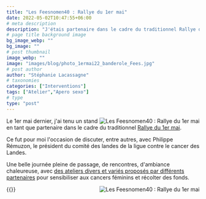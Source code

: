 ```yaml
---
title: "Les Feesnomen40 : Rallye du 1er mai"
date: 2022-05-02T10:47:55+06:00
# meta description
description: "J'étais partenaire dans le cadre du traditionnel Rallye du 1er mai."
# page title background image
bg_image_webp: ""
bg_image: ""
# post thumbnail
image_webp: ""
image: "images/blog/photo_1ermai22_banderole_Fees.jpg"
# post author
author: "Stéphanie Lacassagne"
# taxonomies
categories: ["Interventions"]
tags: ["Atelier","Apero sexo"]
# type
type: "post"
---
```


<img src="images/blog/photo_1ermai22_banderole_Fees.jpg" class="img-fluid" alt="Les Feesnomen40 : Rallye du 1er mai" style="float:right;" data-aos="fade-up" loading="lazy" decoding="async">

Le 1er mai dernier, j'ai tenu un stand en tant que partenaire dans le cadre du traditionnel [Rallye du 1er mai](https://www.lesfeesnomen40.com/les-rallyes).

Ce fut pour moi l'occasion de discuter, entre autres, avec Philippe Rémuzon, le président du comité des landes de la ligue contre le cancer des Landes.

Une belle journée pleine de passage, de rencontres, d'ambiance chaleureuse, avec [des ateliers divers et variés proposés par différents partenaires](https://www.lesfeesnomen40.com/c%C3%B4t%C3%A9-psy) pour sensibiliser aux cancers féminins et récolter des fonds. 

{{<img src="images/blog/photo_1ermai22_Stand_ligue_cancer.jpg" class="img-fluid" alt="Les Feesnomen40 : Rallye du 1er mai" style="float:right;" data-aos="fade-up" loading="lazy" decoding="async">}}
